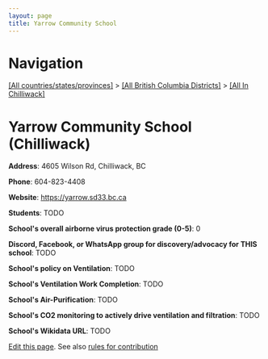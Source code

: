 ```yaml
---
layout: page
title: Yarrow Community School
---
```

# Navigation

[[All countries/states/provinces]](../../..) > [[All British Columbia Districts]](../..) > [[All In Chilliwack]](..)

# Yarrow Community School (Chilliwack)

**Address**: 4605 Wilson Rd, Chilliwack, BC

**Phone**: 604-823-4408

**Website**: <https://yarrow.sd33.bc.ca>

**Students**: TODO

**School's overall airborne virus protection grade (0-5)**: 0

**Discord, Facebook, or WhatsApp group for discovery/advocacy for THIS school**: TODO

**School's policy on Ventilation**: TODO

**School's Ventilation Work Completion**: TODO

**School's Air-Purification**: TODO

**School's CO2 monitoring to actively drive ventilation and filtration**: TODO

**School's Wikidata URL**: TODO


[Edit this page](https://github.com/ventilate-schools/BC/edit/main/./Chilliwack/Yarrow_Community_School.md). See also [rules for contribution](../../../contribution-rules/)